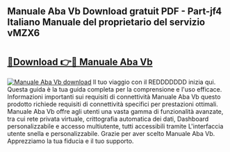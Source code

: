 ## Manuale Aba Vb Download gratuit PDF - Part-jf4 Italiano Manuale del proprietario del servizio vMZX6

# <h2><a href="http://df93qb.blite.top/?on=Manuale+Aba+Vb">🔗Download 👉🔴 Manuale Aba Vb</a></h2>

[![Manuale Aba Vb download](https://i.imgur.com/lujVjoI.png)](http://df93qb.blite.top/?on=Manuale+Aba+Vb)
Il tuo viaggio con il REDDDDDDD inizia qui. Questa guida è la tua guida completa per la comprensione e l'uso efficace. Informazioni importanti sui requisiti di connettività Manuale Aba Vb questo prodotto richiede requisiti di connettività specifici per prestazioni ottimali. Manuale Aba Vb offre agli utenti una vasta gamma di funzionalità avanzate, tra cui rete privata virtuale, crittografia automatica dei dati, Dashboard personalizzabile e accesso multiutente, tutti accessibili tramite L'interfaccia utente snella e personalizzabile. Grazie per aver scelto Manuale Aba Vb. Apprezziamo la tua fiducia e il tuo supporto.
